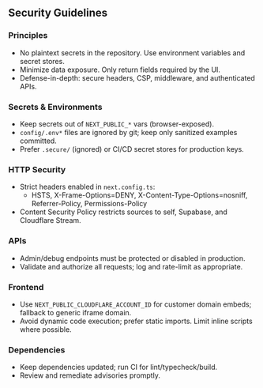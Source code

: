 ## Security Guidelines

### Principles
- No plaintext secrets in the repository. Use environment variables and secret stores.
- Minimize data exposure. Only return fields required by the UI.
- Defense-in-depth: secure headers, CSP, middleware, and authenticated APIs.

### Secrets & Environments
- Keep secrets out of `NEXT_PUBLIC_*` vars (browser-exposed).
- `config/.env*` files are ignored by git; keep only sanitized examples committed.
- Prefer `.secure/` (ignored) or CI/CD secret stores for production keys.

### HTTP Security
- Strict headers enabled in `next.config.ts`:
  - HSTS, X-Frame-Options=DENY, X-Content-Type-Options=nosniff,
    Referrer-Policy, Permissions-Policy
- Content Security Policy restricts sources to self, Supabase, and Cloudflare Stream.

### APIs
- Admin/debug endpoints must be protected or disabled in production.
- Validate and authorize all requests; log and rate-limit as appropriate.

### Frontend
- Use `NEXT_PUBLIC_CLOUDFLARE_ACCOUNT_ID` for customer domain embeds; fallback to generic iframe domain.
- Avoid dynamic code execution; prefer static imports. Limit inline scripts where possible.

### Dependencies
- Keep dependencies updated; run CI for lint/typecheck/build.
- Review and remediate advisories promptly.

